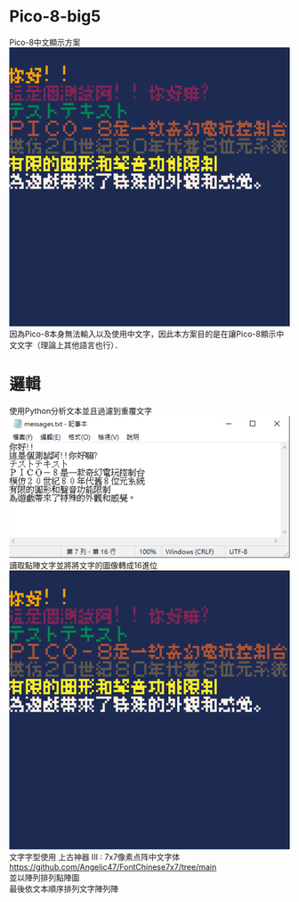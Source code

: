 # Pico-8-big5
Pico-8中文顯示方案  
![image](https://github.com/tupochang/Pico-8-big5/blob/main/Image/PICO-8.png?raw=true)  
因為Pico-8本身無法輸入以及使用中文字，因此本方案目的是在讓Pico-8顯示中文文字（理論上其他語言也行）．　　
# 邏輯
使用Python分析文本並且過濾到重覆文字 
![image](https://github.com/tupochang/Pico-8-big5/blob/main/Image/MES.png?raw=true)  
讀取點陣文字並將將文字的圖像轉成16進位  
![image](https://github.com/tupochang/Pico-8-big5/blob/main/Image/PICO-8.png?raw=true)  
文字字型使用 上古神器 III : 7x7像素点阵中文字体
https://github.com/Angelic47/FontChinese7x7/tree/main  
並以陣列排列點陣圖  
最後依文本順序排列文字陣列陣  

